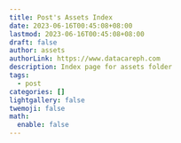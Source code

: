 ```yaml
---
title: Post's Assets Index
date: 2023-06-16T00:45:08+08:00
lastmod: 2023-06-16T00:45:08+08:00
draft: false
author: assets
authorLink: https://www.datacareph.com
description: Index page for assets folder
tags:
  - post
categories: []
lightgallery: false
twemoji: false
math:
  enable: false
---
```

